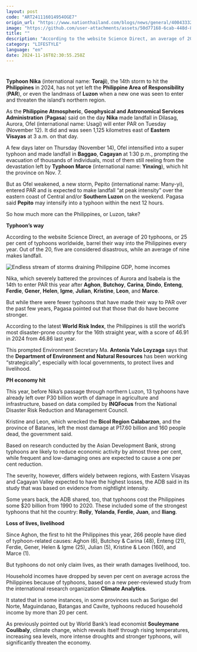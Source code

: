 ```yaml
---
layout: post
code: "ART241116014954OGE7"
origin_url: "https://www.nationthailand.com/blogs/news/general/40043332"
image: "https://github.com/user-attachments/assets/50d77168-6cab-448d-8b5d-411da60fe331"
title: ""
description: "According to the website Science Direct, an average of 20 typhoons, or 25 percent of typhoons worldwide, barrel their way into the Philippines every year. Out of the 20, five are considered disastrous, while an average of nine makes landfall."
category: "LIFESTYLE"
language: "en"
date: 2024-11-16T02:30:55.258Z
---
```


# 









**Typhoon Nika** (international name: **Toraji**), the 14th storm to hit the **Philippines** in 2024, has not yet left the **Philippine Area of Responsibility** (**PAR**), or even the landmass of **Luzon** when a new one was seen to enter and threaten the island’s northern region.

As the **Philippine Atmospheric**, **Geophysical and Astronomical Services Administration** (**Pagasa**) said on the day **Nika** made landfall in Dilasag, Aurora, Ofel (international name: Usagi) will enter PAR on Tuesday (November 12). It did and was seen 1,125 kilometres east of **Eastern Visayas** at 3 a.m. on that day.

A few days later on Thursday (November 14), Ofel intensified into a super typhoon and made landfall in **Baggao**, **Cagayan** at 1:30 p.m., prompting the evacuation of thousands of individuals, most of them still reeling from the devastation left by **Typhoon Marce** (international name: **Yinxing**), which hit the province on Nov. 7.

But as Ofel weakened, a new storm, Pepito (international name: Many-yi), entered PAR and is expected to make landfall “at peak intensity” over the eastern coast of Central and/or **Southern Luzon** on the weekend. Pagasa said **Pepito** may intensify into a typhoon within the next 12 hours.

So how much more can the Philippines, or Luzon, take?

**Typhoon’s way**

According to the website Science Direct, an average of 20 typhoons, or 25 per cent of typhoons worldwide, barrel their way into the Philippines every year. Out of the 20, five are considered disastrous, while an average of nine makes landfall.

  ![Endless stream of storms draining Philippine GDP, home incomes](https://github.com/user-attachments/assets/543709ee-2394-40d3-b774-aa4f9507bff4)

Nika, which severely battered the provinces of Aurora and Isabela is the 14th to enter PAR this year after **Aghon**, **Butchoy**, **Carina**, **Dindo**, **Enteng**, **Ferdie**, **Gener**, **Helen**, **Igme**, **Julian**, **Kristine**, **Leon**, and **Marce**.

But while there were fewer typhoons that have made their way to PAR over the past few years, Pagasa pointed out that those that do have become stronger.

According to the latest **World Risk Index**, the Philippines is still the world’s most disaster-prone country for the 16th straight year, with a score of 46.91 in 2024 from 46.86 last year.

This prompted Environment Secretary Ma. **Antonia Yulo Loyzaga** says that the **Department of Environment and Natural Resources** has been working “strategically”, especially with local governments, to protect lives and livelihood.

**PH economy hit**

This year, before Nika’s passage through northern Luzon, 13 typhoons have already left over P30 billion worth of damage in agriculture and infrastructure, based on data compiled by **INQFocus** from the National Disaster Risk Reduction and Management Council.

Kristine and Leon, which wrecked the **Bicol Region Calabarzon**, and the province of Batanes, left the most damage at P17.60 billion and 160 people dead, the government said.

Based on research conducted by the Asian Development Bank, strong typhoons are likely to reduce economic activity by almost three per cent, while frequent and low-damaging ones are expected to cause a one per cent reduction.

The severity, however, differs widely between regions, with Eastern Visayas and Cagayan Valley expected to have the highest losses, the ADB said in its study that was based on evidence from nightlight intensity.

Some years back, the ADB shared, too, that typhoons cost the Philippines some $20 billion from 1990 to 2020. These included some of the strongest typhoons that hit the country: **Rolly**, **Yolanda**, **Ferdie**, **Juan**, and **Iliang**.

**Loss of lives, livelihood**

Since Aghon, the first to hit the Philippines this year, 266 people have died of typhoon-related causes: Aghon (6), Butchoy & Carina (48), Enteng (21), Ferdie, Gener, Helen & Igme (25), Julian (5), Kristine & Leon (160), and Marce (1).

But typhoons do not only claim lives, as their wrath damages livelihood, too.

Household incomes have dropped by seven per cent on average across the Philippines because of typhoons, based on a new peer-reviewed study from the international research organization **Climate Analytics**.

It stated that in some instances, in some provinces such as Surigao del Norte, Maguindanao, Batangas and Cavite, typhoons reduced household income by more than 20 per cent.

As previously pointed out by World Bank’s lead economist **Souleymane Coulibaly**, climate change, which reveals itself through rising temperatures, increasing sea levels, more intense droughts and stronger typhoons, will significantly threaten the economy.